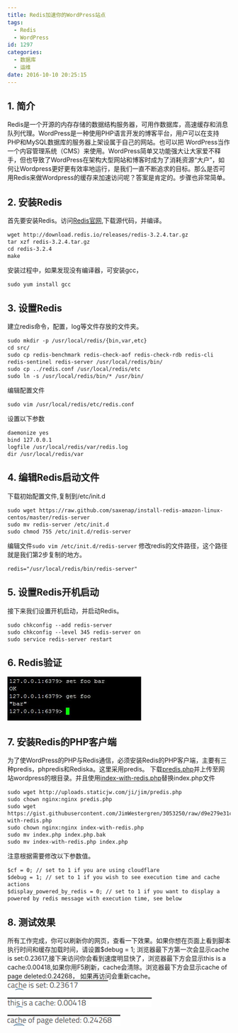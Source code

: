 ```yaml
---
title: Redis加速你的WordPress站点
tags:
  - Redis
  - WordPress
id: 1297
categories:
  - 数据库
  - 运维
date: 2016-10-10 20:25:15
---
```

## 1. 简介
Redis是一个开源的内存存储的数据结构服务器，可用作数据库，高速缓存和消息队列代理。WordPress是一种使用PHP语言开发的博客平台，用户可以在支持PHP和MySQL数据库的服务器上架设属于自己的网站。也可以把 WordPress当作一个内容管理系统（CMS）来使用。WordPress简单又功能强大让大家爱不释手，但也导致了WordPress在架构大型网站和博客时成为了消耗资源“大户”，如何让Wordpress更好更有效率地运行，是我们一直不断追求的目标。那么是否可用Redis来做Wordpress的缓存来加速访问呢？答案是肯定的。步骤也非常简单。

## 2. 安装Redis
首先要安装Redis。访问[Redis官网](http://redis.io/download),下载源代码，并编译。

    wget http://download.redis.io/releases/redis-3.2.4.tar.gz
    tar xzf redis-3.2.4.tar.gz
    cd redis-3.2.4
    make
安装过程中，如果发现没有编译器，可安装gcc，
    
    sudo yum install gcc
    
## 3. 设置Redis
建立redis命令，配置，log等文件存放的文件夹。
    
    sudo mkdir -p /usr/local/redis/{bin,var,etc}
    cd src/
    sudo cp redis-benchmark redis-check-aof redis-check-rdb redis-cli redis-sentinel redis-server /usr/local/redis/bin/
    sudo cp ../redis.conf /usr/local/redis/etc
    sudo ln -s /usr/local/redis/bin/* /usr/bin/
    
编辑配置文件

    sudo vim /usr/local/redis/etc/redis.conf
    
设置以下参数
    
    daemonize yes
    bind 127.0.0.1
    logfile /usr/local/redis/var/redis.log
    dir /usr/local/redis/var
    
## 4. 编辑Redis启动文件
下载初始配置文件,复制到/etc/init.d
    
    sudo wget https://raw.github.com/saxenap/install-redis-amazon-linux-centos/master/redis-server
    sudo mv redis-server /etc/init.d
    sudo chmod 755 /etc/init.d/redis-server
编辑文件`sudo vim /etc/init.d/redis-server`
修改redis的文件路径，这个路径就是我们第2步复制的地方。
    
    redis="/usr/local/redis/bin/redis-server"
## 5. 设置Redis开机启动
接下来我们设置开机启动，并启动Redis。
    
    sudo chkconfig --add redis-server
    sudo chkconfig --level 345 redis-server on
    sudo service redis-server restart
## 6. Redis验证

![redis-test1](/uploads/2016/10/redis-test1.jpg)

## 7. 安装Redis的PHP客户端
为了使WordPress的PHP与Redis通信，必须安装Redis的PHP客户端，主要有三种predis，phpredis和Rediska。这里采用predis。 下载[predis.php](https://uploads.staticjw.com/ji/jim/predis.php)并上传至网站wordpress的根目录。并且使用[index-with-redis.php](index-with-redis.php)替换index.php文件
    
    sudo wget http://uploads.staticjw.com/ji/jim/predis.php
    sudo chown nginx:nginx predis.php
    sudo wget https://gist.githubusercontent.com/JimWestergren/3053250/raw/d9e279e31cbee4a1520f59108a4418ae396b2dde/index-with-redis.php
    sudo chown nginx:nginx index-with-redis.php
    sudo mv index.php index.php.bak
    sudo mv index-with-redis.php index.php
注意根据需要修改以下参数值。
    
    $cf = 0; // set to 1 if you are using cloudflare
    $debug = 1; // set to 1 if you wish to see execution time and cache actions
    $display_powered_by_redis = 0; // set to 1 if you want to display a powered by redis message with execution time, see below

## 8. 测试效果
所有工作完成，你可以刷新你的网页，查看一下效果。如果你想在页面上看到脚本执行时间和缓存加载时间，请设置$debug = 1; 浏览器最下方第一次会显示cache is set:0.23617,接下来访问你会看到速度明显快了，浏览器最下方会显示this is a cache:0.00418,如果你用F5刷新，cache会清除。浏览器最下方会显示cache of page deleted:0.24268， 如果再访问会重新cache。
![2016-10-10_8-43-46](/uploads/2016/10/2016-10-10_8-43-46.jpg)

![2016-10-10_8-40-29](/uploads/2016/10/2016-10-10_8-40-29.jpg)

![2016-10-10_8-42-38](/uploads/2016/10/2016-10-10_8-42-38.jpg)